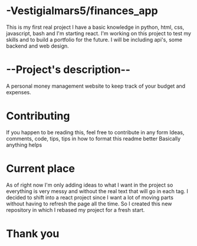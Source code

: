 # -Vestigialmars5/finances_app
This is my first real project I have a basic knowledge in python, html, css, javascript, bash and I'm starting react. I'm working on this project to test my skills and to build a portfolio for the future. I will be including api's, some backend and web design.

# --Project's description--
A personal money management website to keep track of your budget and expenses.

# Contributing
If you happen to be reading this, feel free to contribute in any form Ideas, comments, code, tips, tips in how to format this readme better Basically anything helps

# Current place
As of right now I'm only adding ideas to what I want in the project so everything is very messy and without the real text that will go in each tag. I decided to shift into a react project since I want a lot of moving parts without having to refresh the page all the time. So I created this new repository in which I rebased my project for a fresh start.

# Thank you
